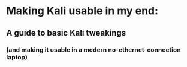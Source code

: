 # Making Kali usable in my end: 
## A guide to basic Kali tweakings 
### (and making it usable in a modern no-ethernet-connection laptop)


